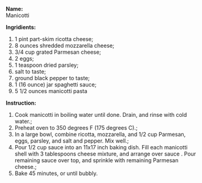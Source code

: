 **Name:**  
Manicotti

**Ingridients:**  
1. 1 pint part-skim ricotta cheese;  
1. 8 ounces shredded mozzarella cheese;  
1. 3/4 cup grated Parmesan cheese;  
1. 2 eggs;  
1. 1 teaspoon dried parsley;  
1. salt to taste;  
1. ground black pepper to taste;  
1. 1 (16 ounce) jar spaghetti sauce;  
1. 5 1/2 ounces manicotti pasta

**Instruction:**  
1. Cook manicotti in boiling water until done. Drain, and rinse with cold 
water.;  
1. Preheat oven to 350 degrees F (175 degrees C).;  
1. In a large bowl, combine ricotta, mozzarella, and 1/2 cup Parmesan, eggs, 
parsley, and salt and pepper. Mix well.;  
1. Pour 1/2 cup sauce into an 11x17 inch baking dish. Fill each manicotti 
shell with 3 tablespoons cheese mixture, and arrange over sauce . Pour 
remaining sauce over top, and sprinkle with remaining Parmesan cheese.;  
1. Bake 45 minutes, or until bubbly.
